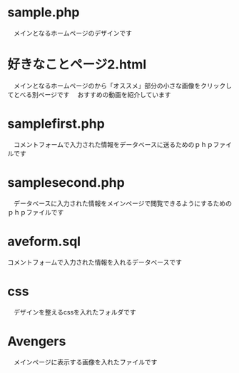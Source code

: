 # sample.php
　メインとなるホームページのデザインです
# 好きなことページ2.html
　メインとなるホームページのから「オススメ」部分の小さな画像をクリックしてとべる別ページです
　おすすめの動画を紹介しています
# samplefirst.php
　コメントフォームで入力された情報をデータベースに送るためのｐｈｐファイルです
# samplesecond.php
　データベースに入力された情報をメインページで閲覧できるようにするためのｐｈｐファイルです
# aveform.sql
  コメントフォームで入力された情報を入れるデータベースです
# css
　デザインを整えるcssを入れたフォルダです
# Avengers
　メインページに表示する画像を入れたファイルです
